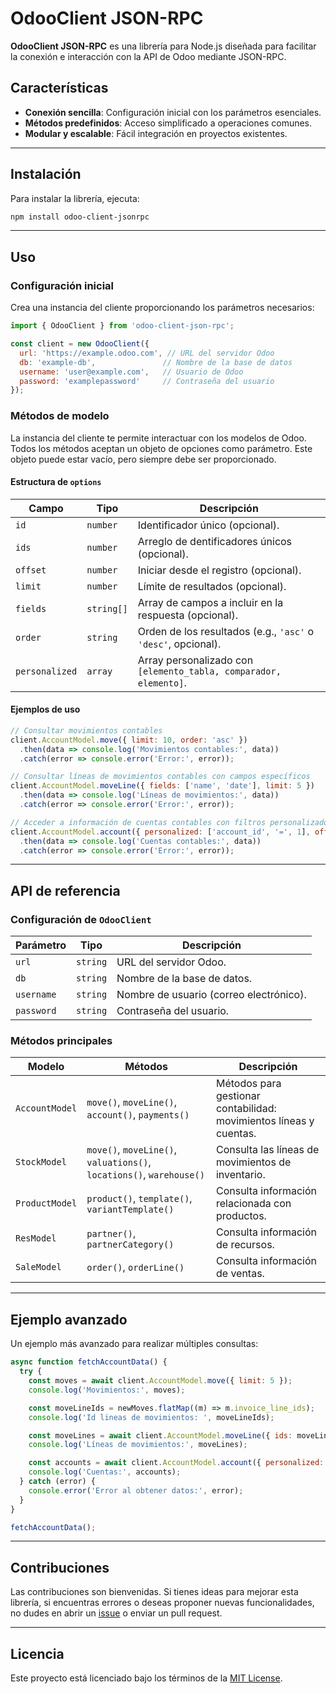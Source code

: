 
# OdooClient JSON-RPC

**OdooClient JSON-RPC** es una librería para Node.js diseñada para facilitar la conexión e interacción con la API de Odoo mediante JSON-RPC.

## Características

- **Conexión sencilla**: Configuración inicial con los parámetros esenciales.
- **Métodos predefinidos**: Acceso simplificado a operaciones comunes.
- **Modular y escalable**: Fácil integración en proyectos existentes.

---

## Instalación

Para instalar la librería, ejecuta:

```bash
npm install odoo-client-jsonrpc
```

---

## Uso

### Configuración inicial

Crea una instancia del cliente proporcionando los parámetros necesarios:

```javascript
import { OdooClient } from 'odoo-client-json-rpc';

const client = new OdooClient({
  url: 'https://example.odoo.com', // URL del servidor Odoo
  db: 'example-db',               // Nombre de la base de datos
  username: 'user@example.com',   // Usuario de Odoo
  password: 'examplepassword'     // Contraseña del usuario
});
```

### Métodos de modelo

La instancia del cliente te permite interactuar con los modelos de Odoo. Todos los métodos aceptan un objeto de opciones como parámetro. Este objeto puede estar vacío, pero siempre debe ser proporcionado.

#### Estructura de `options`

| Campo          | Tipo       | Descripción                                                          |
|----------------|------------|----------------------------------------------------------------------|
| `id`           | `number`   | Identificador único (opcional).                                      |
| `ids`          | `number`   | Arreglo de dentificadores únicos (opcional).                         |
| `offset`       | `number`   | Iniciar desde el registro (opcional).                                |
| `limit`        | `number`   | Límite de resultados (opcional).                                     |
| `fields`       | `string[]` | Array de campos a incluir en la respuesta (opcional).                |
| `order`        | `string`   | Orden de los resultados (e.g., `'asc'` o `'desc'`, opcional).        |
| `personalized` | `array`    | Array personalizado con `[elemento_tabla, comparador, elemento]`.    |

#### Ejemplos de uso

```javascript
// Consultar movimientos contables
client.AccountModel.move({ limit: 10, order: 'asc' })
  .then(data => console.log('Movimientos contables:', data))
  .catch(error => console.error('Error:', error));

// Consultar líneas de movimientos contables con campos específicos
client.AccountModel.moveLine({ fields: ['name', 'date'], limit: 5 })
  .then(data => console.log('Líneas de movimientos:', data))
  .catch(error => console.error('Error:', error));

// Acceder a información de cuentas contables con filtros personalizados
client.AccountModel.account({ personalized: ['account_id', '=', 1], offset: 1000 })
  .then(data => console.log('Cuentas contables:', data))
  .catch(error => console.error('Error:', error));
```

---

## API de referencia

### Configuración de `OdooClient`

| Parámetro  | Tipo     | Descripción                             |
|------------|----------|-----------------------------------------|
| `url`      | `string` | URL del servidor Odoo.                 |
| `db`       | `string` | Nombre de la base de datos.            |
| `username` | `string` | Nombre de usuario (correo electrónico).|
| `password` | `string` | Contraseña del usuario.                |

### Métodos principales

| Modelo              | Métodos                                                             | Descripción                              |
|---------------------|---------------------------------------------------------------------|------------------------------------------|
| `AccountModel`      | `move()`, `moveLine()`, `account()`, `payments()`                   | Métodos para gestionar contabilidad: movimientos líneas y cuentas. |
| `StockModel`        | `move()`, `moveLine()`, `valuations()`, `locations()`, `warehouse()`| Consulta las líneas de movimientos de inventario. |
| `ProductModel`      | `product()`, `template()`, `variantTemplate()`                      | Consulta información relacionada con productos. |
| `ResModel`          | `partner()`, `partnerCategory()`                                    | Consulta información de recursos.       |
| `SaleModel`         | `order()`, `orderLine()`                                            | Consulta información de ventas.         |


---

## Ejemplo avanzado

Un ejemplo más avanzado para realizar múltiples consultas:

```javascript
async function fetchAccountData() {
  try {
    const moves = await client.AccountModel.move({ limit: 5 });
    console.log('Movimientos:', moves);

    const moveLineIds = newMoves.flatMap((m) => m.invoice_line_ids);
    console.log('Id lineas de movimientos: ', moveLineIds);

    const moveLines = await client.AccountModel.moveLine({ ids: moveLineIds, fields: ['name', 'amount'] });
    console.log('Líneas de movimientos:', moveLines);

    const accounts = await client.AccountModel.account({ personalized: ['account_type', '=', 'receivable'] });
    console.log('Cuentas:', accounts);
  } catch (error) {
    console.error('Error al obtener datos:', error);
  }
}

fetchAccountData();
```

---

## Contribuciones

Las contribuciones son bienvenidas. Si tienes ideas para mejorar esta librería, si encuentras errores o deseas proponer nuevas funcionalidades, no dudes en abrir un [issue](https://github.com/tuusuario/odoo-client-json-rpc/issues) o enviar un pull request.

---

## Licencia

Este proyecto está licenciado bajo los términos de la [MIT License](LICENSE).
